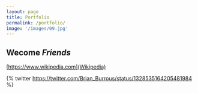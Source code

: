 ```yaml
---
layout: page
title: Portfolio
permalink: /portfolio/
image: '/images/09.jpg'
---
```


## Wecome *Friends*

[https://www.wikipedia.com](Wikipedia)


{% twitter https://twitter.com/Brian_Burrous/status/1328535164205481984 %}